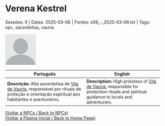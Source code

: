 
# Verena Kestrel

Sessões: 9 | Datas: 2025-03-06 | Fontes: s09_-_2025-03-06.txt | Tags: npc, sacerdotisa, vauria

![Verena Kestrel](docs/dm/npc/blank.png)

| Português | English |
|-----------|---------|
| **Descrição:** Alta sacerdotisa de [Vila de Vauria](vila_de_vauria.md), responsável por rituais de proteção e orientação espiritual aos habitantes e aventureiros. | **Description:** High priestess of [Vila de Vauria](vila_de_vauria.md), responsible for protection rituals and spiritual guidance to locals and adventurers. |

[(Voltar a NPCs / Back to NPCs)](npcs_list.md)  
[(Voltar à Página Inicial / Back to Home Page)](home.md)



















